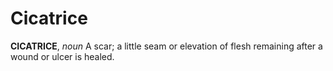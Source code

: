 # Cicatrice

**CICATRICE**, _noun_ A scar; a little seam or elevation of flesh remaining after a wound or ulcer is healed.